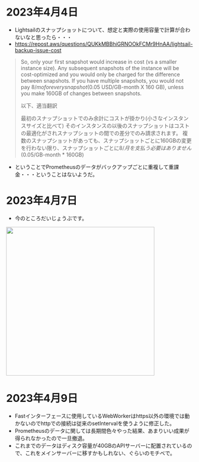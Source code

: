 # 2023年4月4日

- Lightsailのスナップショットについて、想定と実際の使用容量で計算が合わないなと思ったら・・・
- https://repost.aws/questions/QUKkMBBhiGRNOOkFCMr9HnAA/lightsail-backup-issue-cost

>So, only your first snapshot would increase in cost (vs a smaller instance size).
>Any subsequent snapshots of the instance will be cost-optimized and you would only be charged for the difference between snapshots.
>If you have multiple snapshots, you would not pay $8/mo for every snapshot ($0.05 USD/GB-month X 160 GB), unless you make 160GB of changes between snapshots.
>
>以下、適当翻訳
>
>最初のスナップショットでのみ余計にコストが掛かり(小さなインスタンスサイズと比べて)
>そのインスタンスの以後のスナップショットはコストの最適化がされスナップショットの間での差分でのみ請求されます。
>複数のスナップショットがあっても、スナップショットごとに160GBの変更を行わない限り、スナップショットごとに$8/月を支払う必要はありません($0.05/GB-month * 160GB)

- ということでPrometheusのデータがバックアップごとに重複して重課金・・・ということはないようだ。

# 2023年4月7日

- 今のところだいじょうぶです。
<img src="https://t1.jpnkn.com/wp-content/uploads/2023/04/09211025/developer.twitter.com_en_portal_projects-and-apps.png" width="400">

# 2023年4月9日

- Fastインターフェースに使用しているWebWorkerはhttps以外の環境では動かないのでhttpでの接続は従来のsetIntervalを使うように修正した。
- Prometheusのデータに関しては長期間色々やった結果、あまりいい成果が得られなかったので一旦撤退。
- これまでのデータはディスク容量が40GBのAPIサーバーに配置されているので、これをメインサーバーに移すかもしれない、ぐらいのモチベで。
